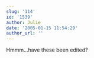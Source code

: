 ```yaml
---
slug: '114'
id: '1539'
author: Julie
date: '2005-01-15 11:54:29'
author_url: ''
---
```

Hmmm...have these been edited?
